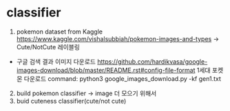 # classifier
1. pokemon dataset from Kaggle https://www.kaggle.com/vishalsubbiah/pokemon-images-and-types -> Cute/NotCute 레이블링
* 구글 검색 결과 이미지 다운로드 https://github.com/hardikvasa/google-images-download/blob/master/README.rst#config-file-format
1세대 포켓몬 다운로드 command: python3 google_images_download.py -kf gen1.txt

2. build pokemon classifier -> image 더 모으기 위해서
3. buid cuteness classifier(cute/not cute)
